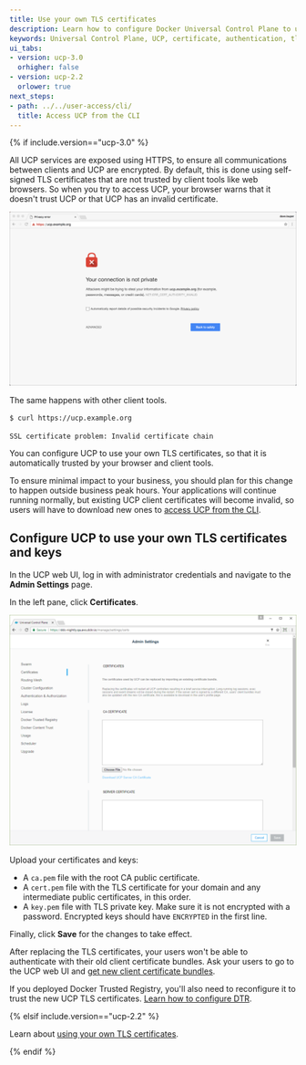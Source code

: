 ```yaml
---
title: Use your own TLS certificates
description: Learn how to configure Docker Universal Control Plane to use your own certificates.
keywords: Universal Control Plane, UCP, certificate, authentication, tls
ui_tabs:
- version: ucp-3.0
  orhigher: false
- version: ucp-2.2
  orlower: true
next_steps:
- path: ../../user-access/cli/
  title: Access UCP from the CLI
---
```

{% if include.version=="ucp-3.0" %}

All UCP services are exposed using HTTPS, to ensure all communications between
clients and UCP are encrypted. By default, this is done using self-signed TLS
certificates that are not trusted by client tools like web browsers. So when
you try to access UCP, your browser warns that it doesn't trust UCP or that
UCP has an invalid certificate.

![invalid certificate](../../images/use-externally-signed-certs-1.png)

The same happens with other client tools.

```none
$ curl https://ucp.example.org

SSL certificate problem: Invalid certificate chain
```

You can configure UCP to use your own TLS certificates, so that it is
automatically trusted by your browser and client tools.

To ensure minimal impact to your business, you should plan for this change to
happen outside business peak hours. Your applications will continue running
normally, but existing UCP client certificates will become invalid, so users
will have to download new ones to [access UCP from the CLI](../../user-access/cli.md).

## Configure UCP to use your own TLS certificates and keys

In the UCP web UI, log in with administrator credentials and
navigate to the **Admin Settings** page.

  In the left pane, click **Certificates**.

![](../../images/use-externally-signed-certs-2.png)

Upload your certificates and keys:

* A `ca.pem` file with the root CA public certificate.
* A `cert.pem` file with the TLS certificate for your domain and any intermediate public
certificates, in this order.
* A `key.pem` file with TLS private key. Make sure it is not encrypted with a password.
Encrypted keys should have `ENCRYPTED` in the first line.

Finally, click **Save** for the changes to take effect.

After replacing the TLS certificates, your users won't be able to authenticate
with their old client certificate bundles. Ask your users to go to the UCP
web UI and [get new client certificate bundles](../../user-access/cli.md).

If you deployed Docker Trusted Registry, you'll also need to reconfigure it
to trust the new UCP TLS certificates.
[Learn how to configure DTR](/reference/dtr/2.5/cli/reconfigure.md).

{% elsif include.version=="ucp-2.2" %}

Learn about [using your own TLS certificates](/datacenter/ucp/2.2/guides/admin/configure/use-your-own-tls-certificates.md).

{% endif %}
